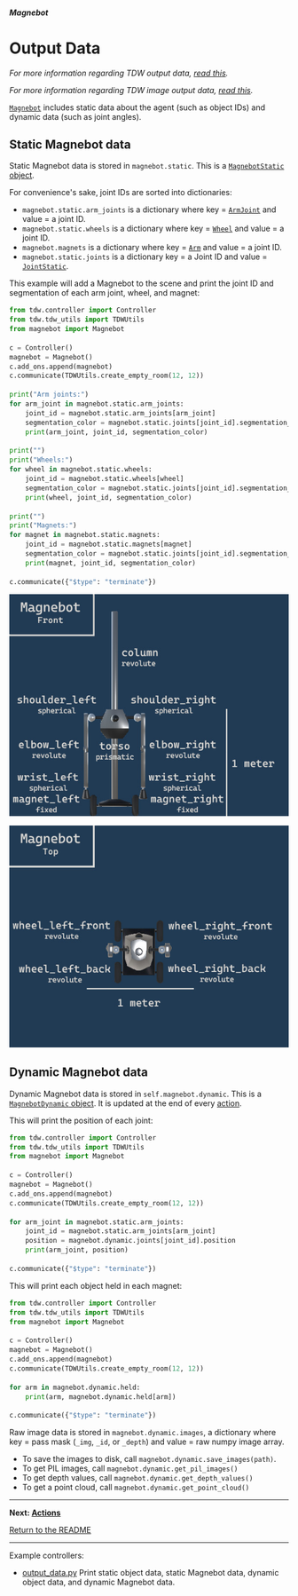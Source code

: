 ##### Magnebot

# Output Data

*For more information regarding TDW output data, [read this](https://github.com/threedworld-mit/tdw/blob/master/Documentation/lessons/core_concepts/output_data.md).*

*For more information regarding TDW image output data, [read this](https://github.com/threedworld-mit/tdw/blob/master/Documentation/lessons/core_concepts/images.md).*

[`Magnebot`](../../api/magnebot.md) includes static data about the agent (such as object IDs) and dynamic data (such as joint angles). 

## Static Magnebot data

Static Magnebot data is stored in `magnebot.static`. This is a [`MagnebotStatic` object](../../api/magnebot_static.md).

For convenience's sake, joint IDs are sorted into dictionaries:

- `magnebot.static.arm_joints` is a dictionary where key = [`ArmJoint`](../../api/arm_joint.md) and value = a joint ID.
- `magnebot.static.wheels` is a dictionary where key = [`Wheel`](../../api/wheel.md) and value = a joint ID.
- `magnebot.magnets` is a dictionary where key = [`Arm`](../../api/arm.md) and value = a joint ID.
- `magnebot.static.joints` is a dictionary key = a Joint ID and value = [`JointStatic`](https://github.com/threedworld-mit/tdw/blob/master/Documentation/python/robot_data/joint_static.md).

This example will add a Magnebot to the scene and print the joint ID and segmentation of each arm joint, wheel, and magnet:

```python
from tdw.controller import Controller
from tdw.tdw_utils import TDWUtils
from magnebot import Magnebot

c = Controller()
magnebot = Magnebot()
c.add_ons.append(magnebot)
c.communicate(TDWUtils.create_empty_room(12, 12))

print("Arm joints:")
for arm_joint in magnebot.static.arm_joints:
    joint_id = magnebot.static.arm_joints[arm_joint]
    segmentation_color = magnebot.static.joints[joint_id].segmentation_color
    print(arm_joint, joint_id, segmentation_color)

print("")
print("Wheels:")
for wheel in magnebot.static.wheels:
    joint_id = magnebot.static.wheels[wheel]
    segmentation_color = magnebot.static.joints[joint_id].segmentation_color
    print(wheel, joint_id, segmentation_color)

print("")
print("Magnets:")
for magnet in magnebot.static.magnets:
    joint_id = magnebot.static.magnets[magnet]
    segmentation_color = magnebot.static.joints[joint_id].segmentation_color
    print(magnet, joint_id, segmentation_color)

c.communicate({"$type": "terminate"})
```

![](../images/magnebot_diagram/magnebot_front.jpg)

![](../images/magnebot_diagram/magnebot_top.jpg)

## Dynamic Magnebot data

Dynamic Magnebot data is stored in `self.magnebot.dynamic`. This is a [`MagnebotDynamic` object](../../api/magnebot_static.md). It is updated at the end of every [action](actions.md).

This will print the position of each joint:

```python
from tdw.controller import Controller
from tdw.tdw_utils import TDWUtils
from magnebot import Magnebot

c = Controller()
magnebot = Magnebot()
c.add_ons.append(magnebot)
c.communicate(TDWUtils.create_empty_room(12, 12))

for arm_joint in magnebot.static.arm_joints:
    joint_id = magnebot.static.arm_joints[arm_joint]
    position = magnebot.dynamic.joints[joint_id].position
    print(arm_joint, position)

c.communicate({"$type": "terminate"})
```

This will print each object held in each magnet:

```python
from tdw.controller import Controller
from tdw.tdw_utils import TDWUtils
from magnebot import Magnebot

c = Controller()
magnebot = Magnebot()
c.add_ons.append(magnebot)
c.communicate(TDWUtils.create_empty_room(12, 12))

for arm in magnebot.dynamic.held:
    print(arm, magnebot.dynamic.held[arm])

c.communicate({"$type": "terminate"})
```

Raw image data is stored in `magnebot.dynamic.images`, a dictionary where key = pass mask (`_img`, `_id`, or `_depth`) and value = raw numpy image array.

- To save the images to disk, call `magnebot.dynamic.save_images(path)`.
- To get PIL images, call `magnebot.dynamic.get_pil_images()`
- To get depth values, call `magnebot.dynamic.get_depth_values()`
- To get a point cloud, call `magnebot.dynamic.get_point_cloud()`

***

**Next: [Actions](actions.md)**

[Return to the README](../../../README.md)

***

Example controllers:

- [output_data.py](https://github.com/alters-mit/magnebot/blob/main/controllers/examples/magnebot/output_data.py) Print static object data, static Magnebot data, dynamic object data, and dynamic Magnebot data.
